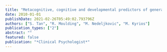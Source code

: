 ```yaml
---
title: "Metacognitive, cognitive and developmental predictors of generalised anxiety disorder symptoms"
date: 2010-01-01
publishDate: 2021-02-26T05:49:02.793796Z
authors: ["S. Tan", "R. Moulding", "M. Nedeljkovic", "M. Kyrios"]
publication_types: ["2"]
abstract: ""
featured: false
publication: "*Clinical Psychologist*"
---
```


